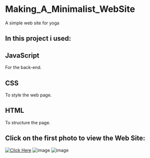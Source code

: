 # Making_A_Minimalist_WebSite
A simple web site for yoga
 
## In this project i used:
## JavaScript
For the back-end.
## CSS
To style the web page.
## HTML
To structure the page.

## Click on the first photo to view the Web Site:
[<img alt="Click Here" src ="https://user-images.githubusercontent.com/109627707/193917800-e2070542-2620-4462-bf01-86504e329f2b.png" />](https://replit.com/@Stan15321/Minimalist-web-page#index.html)
![image](https://user-images.githubusercontent.com/109627707/193918301-871c0c45-c2a2-4f78-bf0f-cc21f946418a.png)
![image](https://user-images.githubusercontent.com/109627707/193918619-c9cb02ea-5ec6-4e2b-b008-53f7f4da5ad8.png)


